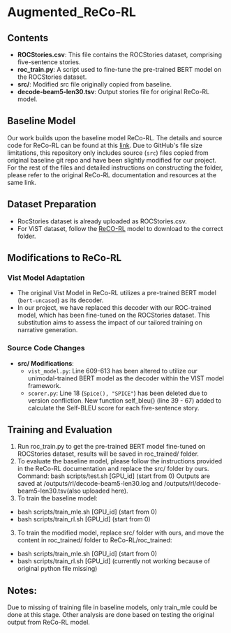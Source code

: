 # Augmented_ReCo-RL

## Contents
- **ROCStories.csv**: This file contains the ROCStories dataset, comprising five-sentence stories.
- **roc_train.py**: A script used to fine-tune the pre-trained BERT model on the ROCStories dataset.
- **src/**: Modified src file originally copied from baseline.
- **decode-beam5-len30.tsv**: Output stories file for original ReCo-RL model.

## Baseline Model
Our work builds upon the baseline model ReCo-RL. The details and source code for ReCo-RL can be found at this [link](https://github.com/JunjieHu/ReCo-RL/tree/master). Due to GitHub's file size limitations, this repository only includes source (`src`) files copied from original baseline git repo and have been slightly modified for our project. For the rest of the files and detailed instructions on constructing the folder, please refer to the original ReCo-RL documentation and resources at the same link.

## Dataset Preparation
- RocStories dataset is already uploaded as ROCStories.csv.
- For ViST dataset, follow the [ReCO-RL](https://github.com/JunjieHu/ReCo-RL/tree/master) model to download to the correct folder.

## Modifications to ReCo-RL

### Vist Model Adaptation
- The original Vist Model in ReCo-RL utilizes a pre-trained BERT model (`bert-uncased`) as its decoder.
- In our project, we have replaced this decoder with our ROC-trained model, which has been fine-tuned on the ROCStories dataset. This substitution aims to assess the impact of our tailored training on narrative generation.

### Source Code Changes
- **src/ Modifications**: 
  - `vist_model.py`: Line 609-613 has been altered to utilize our unimodal-trained BERT model as the decoder within the VIST model framework.
  - `scorer.py`: Line 18 (`Spice(), "SPICE"`) has been deleted due to version confliction. New function self_bleu() (line 39 - 67) added to calculate the Self-BLEU score for each five-sentence story.

## Training and Evaluation
1. Run roc_train.py to get the pre-trained BERT model fine-tuned on ROCStories dataset, results will be saved in roc_trained/ folder.
2. To evaluate the baseline model, please follow the instructions provided in the ReCo-RL documentation and replace the src/ folder by ours.
Command: bash scripts/test.sh [GPU_id] (start from 0)
Outputs are saved at /outputs/rl/decode-beam5-len30.log and /outputs/rl/decode-beam5-len30.tsv(also uploaded here).
3. To train the baseline model:
- bash scripts/train_mle.sh [GPU_id] (start from 0)
- bash scripts/train_rl.sh [GPU_id] (start from 0)
3. To train the modified model, replace src/ folder with ours, and move the content in roc_trained/ folder to ReCo-RL/roc_trained:
- bash scripts/train_mle.sh [GPU_id] (start from 0)
- bash scripts/train_rl.sh [GPU_id] (currently not working because of original python file missing)

## Notes:
Due to missing of training file in baseline models, only train_mle could be done at this stage. Other analysis are done based on testing the original output from ReCo-RL model.

